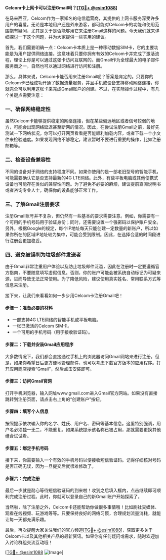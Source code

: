 **Celcom卡上网卡可以注册Gmail吗？[[TG💪+ @esim1088](https://t.me/s/esim1088)]**

在马来西亚，Celcom作为一家知名的电信运营商，其提供的上网卡服务深受许多用户的喜爱。无论是本地用户还是外来游客，都可能对Celcom卡的功能和使用范围抱有疑问，尤其是关于是否能够用它来注册Gmail这样的问题。今天我们就来详细探讨一下这个问题，并为大家提供一些实用的建议。

首先，我们需要明确一点：Celcom卡本质上是一种移动数据SIM卡，它的主要功能是为用户提供网络连接。这意味着只要你拥有有效的Celcom卡并完成了激活流程，理论上你是可以通过这张卡访问互联网的。而Gmail作为全球最大的电子邮件服务商之一，自然也可以通过网络进行访问和注册。

那么，具体来说，Celcom卡能否用来注册Gmail呢？答案是肯定的。只要你的Celcom卡已经成功开通了数据流量服务，并且手机或设备支持移动网络连接，你就完全可以利用这张卡来完成Gmail账户的创建。不过，在实际操作过程中，有几个关键点需要注意：

### 一、确保网络稳定性

虽然Celcom卡能够提供稳定的网络连接，但在某些偏远地区或者信号较弱的地方，可能会出现网络延迟甚至断网的情况。因此，在尝试注册Gmail之前，最好先测试一下网络状况。你可以打开网页看看是否能顺利加载内容，或者下载一个小文件来检验速度。如果发现网络不够稳定，建议暂时不要进行重要的操作，比如注册邮箱等。

### 二、检查设备兼容性

不同的设备对于网络的支持程度不同。如果你使用的是一部老旧型号的智能手机，可能需要确认它是否支持最新的4G LTE网络。此外，有些平板电脑或其他便携式设备也可能存在类似的兼容性问题。为了避免不必要的麻烦，建议提前查阅说明书或者咨询专业人士，确保你的设备能够正常工作。

### 三、了解Gmail注册要求

注册Gmail账号并不复杂，但仍然有一些基本的要求需要注意。例如，你需要有一个可用的手机号码用于验证身份；同时，还需要设置一个强密码以保护账户安全。另外，根据Google的规定，每个IP地址每天只能创建一定数量的新账户，所以如果你所在的区域IP地址较为集中，可能会受到限制。因此，在选择合适的时间段进行注册会更加稳妥。

### 四、避免被误判为垃圾邮件发送者

由于Gmail非常注重用户体验以及防止垃圾邮件泛滥，因此在注册时一定要遵循官方指南，不要随意填写虚假信息。否则，你的账户可能会被系统自动标记为可疑来源，进而导致无法正常使用。为了降低风险，建议使用真实姓名、常用联系方式等信息来注册。

接下来，让我们来看看如何一步步用Celcom卡注册Gmail吧！

#### 步骤一：准备必要的材料
- 一部支持4G LTE网络的智能手机或平板电脑。
- 一张已激活的Celcom SIM卡。
- 一个可用的手机号码（用于接收验证码）。

#### 步骤二：下载并安装Gmail应用程序
大多数情况下，我们都会直接通过手机上的浏览器访问Gmail网站来进行注册。但是，如果你希望日后更方便地管理邮件，也可以考虑下载官方版本的应用程序。打开应用商店搜索“Gmail”，然后点击安装即可。

#### 步骤三：访问Gmail官网
打开手机浏览器，输入网址www.gmail.com进入Gmail官方网站。如果没有直接跳转到注册页面，请点击右上角的“创建账户”按钮。

#### 步骤四：填写个人信息
按照提示依次输入你的名字、姓氏、用户名、密码等基本信息。这里特别强调，用户名必须独一无二，不能重复。如果系统提示该名称已被占用，那就需要更换其他组合试试看。

#### 步骤五：绑定手机号码
接下来，你需要输入一个有效的手机号码以便接收短信验证码。记得仔细核对号码是否正确无误，因为一旦提交后就很难修改了。

#### 步骤六：完成注册
最后一步就是耐心等待短信验证码的到来啦！收到之后填入框内，点击继续即可顺利完成注册过程。此时，你就可以登录自己的新Gmail账户开始探索了。

当然啦，除了注册之外，Celcom卡还能帮助你做很多事情哦！比如刷社交媒体、观看在线视频、玩游戏等等。只要保持良好的网络习惯，合理规划流量消耗，就能让每一天都充满乐趣。

最后，再次提醒大家关注我们的官方频道[[TG💪+ @esim1088](https://t.me/s/esim1088)]，获取更多关于Celcom卡以及其他相关产品的最新资讯。如果你有任何疑问或需求，随时欢迎加入讨论群组交流互动哦！

[[TG💪+ @esim1088](https://t.me/s/esim1088) ![Image](https://i.postimg.cc/4NQfJmqS/Snipaste-2025-05-13-00-14-12.png)]